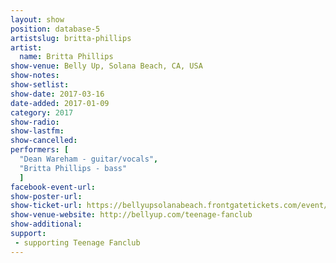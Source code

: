 ```yaml
---
layout: show
position: database-5
artistslug: britta-phillips
artist:
  name: Britta Phillips
show-venue: Belly Up, Solana Beach, CA, USA
show-notes: 
show-setlist: 
show-date: 2017-03-16
date-added: 2017-01-09
category: 2017
show-radio: 
show-lastfm: 
show-cancelled: 
performers: [
  "Dean Wareham - guitar/vocals",
  "Britta Phillips - bass"
  ]
facebook-event-url: 
show-poster-url: 
show-ticket-url: https://bellyupsolanabeach.frontgatetickets.com/event/er9qze6yr4hdh121
show-venue-website: http://bellyup.com/teenage-fanclub
show-additional: 
support:
 - supporting Teenage Fanclub
---
```


